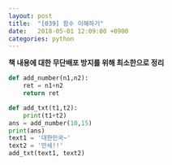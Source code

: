 ```yaml
---
layout: post
title:  "[039] 함수 이해하기"
date:   2018-05-01 12:09:00 +0900
categories: python
---
```

**책 내용에 대한 무단배포 방지를 위해 최소한으로 정리**

```python
def add_number(n1,n2):
    ret = n1+n2
    return ret

def add_txt(t1,t2):
    print(t1+t2)
ans = add_number(10,15)
print(ans)
text1 = '대한민국~'
text2 = '만세!!'
add_txt(text1, text2)
```